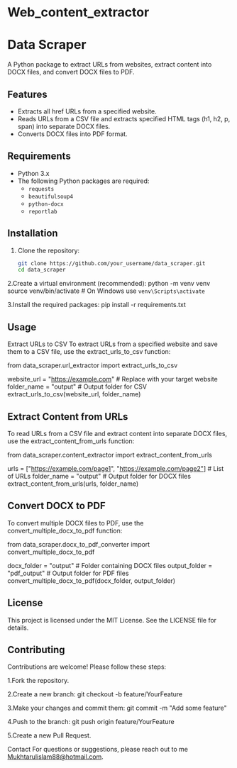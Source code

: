 # Web_content_extractor

# Data Scraper

A Python package to extract URLs from websites, extract content into DOCX files, and convert DOCX files to PDF.

## Features

- Extracts all href URLs from a specified website.
- Reads URLs from a CSV file and extracts specified HTML tags (h1, h2, p, span) into separate DOCX files.
- Converts DOCX files into PDF format.

## Requirements

- Python 3.x
- The following Python packages are required:
  - `requests`
  - `beautifulsoup4`
  - `python-docx`
  - `reportlab`

## Installation

1. Clone the repository:
   ```bash
   git clone https://github.com/your_username/data_scraper.git
   cd data_scraper


2.Create a virtual environment (recommended):
python -m venv venv
source venv/bin/activate  # On Windows use `venv\Scripts\activate`

3.Install the required packages:
pip install -r requirements.txt



## Usage

Extract URLs to CSV
To extract URLs from a specified website and save them to a CSV file, use the extract_urls_to_csv function:

from data_scraper.url_extractor import extract_urls_to_csv

website_url = "https://example.com"  # Replace with your target website
folder_name = "output"  # Output folder for CSV
extract_urls_to_csv(website_url, folder_name)


## Extract Content from URLs
To read URLs from a CSV file and extract content into separate DOCX files, use the extract_content_from_urls function:


from data_scraper.content_extractor import extract_content_from_urls

urls = ["https://example.com/page1", "https://example.com/page2"]  # List of URLs
folder_name = "output"  # Output folder for DOCX files
extract_content_from_urls(urls, folder_name)

## Convert DOCX to PDF
To convert multiple DOCX files to PDF, use the convert_multiple_docx_to_pdf function:

from data_scraper.docx_to_pdf_converter import convert_multiple_docx_to_pdf

docx_folder = "output"  # Folder containing DOCX files
output_folder = "pdf_output"  # Output folder for PDF files
convert_multiple_docx_to_pdf(docx_folder, output_folder)

## License
This project is licensed under the MIT License. See the LICENSE file for details.


## Contributing
Contributions are welcome! Please follow these steps:

1.Fork the repository.

2.Create a new branch:
  git checkout -b feature/YourFeature
  
3.Make your changes and commit them:
  git commit -m "Add some feature"

4.Push to the branch:
  git push origin feature/YourFeature
  
5.Create a new Pull Request.

Contact
For questions or suggestions, please reach out to me Mukhtarulislam88@hotmail.com.
